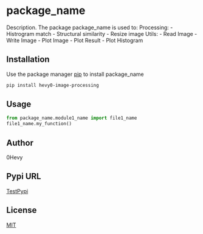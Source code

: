# package_name

Description. 
The package package_name is used to:
	Processing:
		- Histrogram match
		- Structural similarity
		- Resize image
	Utils:
		- Read Image
		- Write Image
		- Plot Image
		- Plot Result
		- Plot Histogram

## Installation

Use the package manager [pip](https://pip.pypa.io/en/stable/) to install package_name

```bash
pip install hevy0-image-processing
```

## Usage

```python
from package_name.module1_name import file1_name
file1_name.my_function()
```

## Author
0Hevy

## Pypi URL
[TestPypi](https://test.pypi.org/project/Hevy-Image-Processing-Package/)

## License
[MIT](https://choosealicense.com/licenses/mit/)